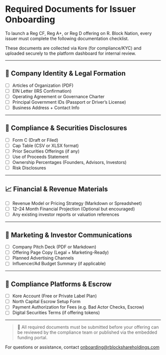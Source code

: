 # Required Documents for Issuer Onboarding

To launch a Reg CF, Reg A+, or Reg D offering on R. Block Nation, every issuer must complete the following documentation checklist.

These documents are collected via Kore (for compliance/KYC) and uploaded securely to the platform dashboard for internal review.

---

## 🧾 Company Identity & Legal Formation

- [ ] Articles of Organization (PDF)
- [ ] EIN Letter (IRS Confirmation)
- [ ] Operating Agreement or Governance Charter
- [ ] Principal Government IDs (Passport or Driver’s License)
- [ ] Business Address + Contact Info

---

## 📑 Compliance & Securities Disclosures

- [ ] Form C (Draft or Filed)
- [ ] Cap Table (CSV or XLSX format)
- [ ] Prior Securities Offerings (if any)
- [ ] Use of Proceeds Statement
- [ ] Ownership Percentages (Founders, Advisors, Investors)
- [ ] Risk Disclosures

---

## 📈 Financial & Revenue Materials

- [ ] Revenue Model or Pricing Strategy (Markdown or Spreadsheet)
- [ ] 12–24 Month Financial Projection (Optional but encouraged)
- [ ] Any existing investor reports or valuation references

---

## 📣 Marketing & Investor Communications

- [ ] Company Pitch Deck (PDF or Markdown)
- [ ] Offering Page Copy (Legal + Marketing-Ready)
- [ ] Planned Advertising Channels
- [ ] Influencer/Ad Budget Summary (if applicable)

---

## 🔐 Compliance Platforms & Escrow

- [ ] Kore Account (Free or Private Label Plan)
- [ ] North Capital Escrow Setup Form
- [ ] Payment Authorization for Fees (e.g. Bad Actor Checks, Escrow)
- [ ] Digital Securities Terms (if offering tokens)

---

> 📌 All required documents must be submitted before your offering can be reviewed by the compliance team or published via the embedded funding portal.

For questions or assistance, contact onboarding@rblockshareholdings.com

